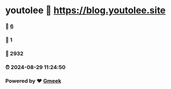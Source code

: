 # youtolee :link: https://blog.youtolee.site 
### :page_facing_up: [6](https://blog.youtolee.site/tag.html) 
### :speech_balloon: 1 
### :hibiscus: 2932 
### :alarm_clock: 2024-08-29 11:24:50 
### Powered by :heart: [Gmeek](https://github.com/Meekdai/Gmeek)
